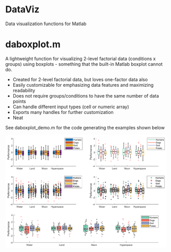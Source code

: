 # DataViz
Data visualization functions for Matlab

# daboxplot.m

A lightweight function for visualizing 2-level factorial data (conditions x groups) using boxplots - something that the built-in Matlab boxplot cannot do. 

- Created for 2-level factorial data, but loves one-factor data also
- Easily customizable for emphasizing data features and maximizing readability
- Does not require groups/conditions to have the same number of data points
- Can handle different input types (cell or numeric array) 
- Exports many handles for further customization
- Neat

See daboxplot_demo.m for the code generating the examples shown below 


![](daboxplot/daboxplot_examples.png)
